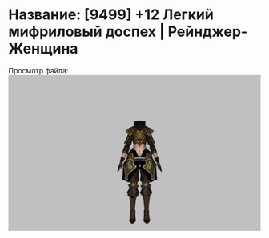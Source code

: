 # Название: [9499] +12 Легкий мифриловый доспех | Рейнджер-Женщина

Просмотр файла:
![p030021.png](p030021.png)